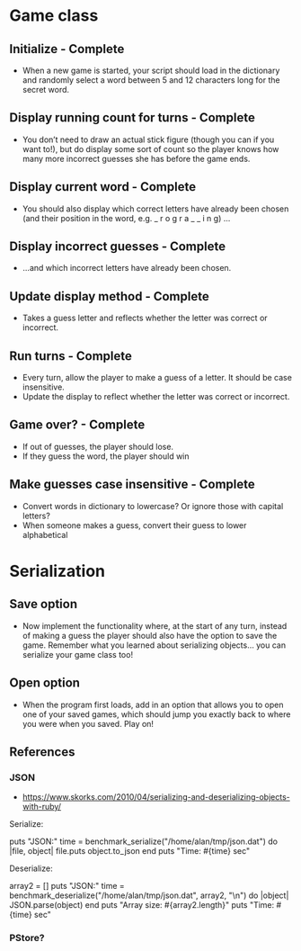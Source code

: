 # Game class

## Initialize - Complete

- When a new game is started, your script should load in the dictionary and randomly select a word between 5 and 12 characters long for the secret word.

## Display running count for turns - Complete
- You don’t need to draw an actual stick figure (though you can if you want to!), but do display some sort of count so the player knows how many more incorrect guesses she has before the game ends.

## Display current word - Complete
- You should also display which correct letters have already been chosen (and their position in the word, e.g. _ r o g r a _ _ i n g) ...

## Display incorrect guesses - Complete
- ...and which incorrect letters have already been chosen.

## Update display method - Complete
- Takes a guess letter and reflects whether the letter was correct or incorrect.

## Run turns - Complete
- Every turn, allow the player to make a guess of a letter. It should be case insensitive.
- Update the display to reflect whether the letter was correct or incorrect.

## Game over? - Complete
- If out of guesses, the player should lose.
- If they guess the word, the player should win

## Make guesses case insensitive - Complete
- Convert words in dictionary to lowercase? Or ignore those with capital letters?
- When someone makes a guess, convert their guess to lower alphabetical


# Serialization

## Save option
- Now implement the functionality where, at the start of any turn, instead of making a guess the player should also have the option to save the game. Remember what you learned about serializing objects… you can serialize your game class too!

## Open option
- When the program first loads, add in an option that allows you to open one of your saved games, which should jump you exactly back to where you were when you saved. Play on!



## References

### JSON

- https://www.skorks.com/2010/04/serializing-and-deserializing-objects-with-ruby/

Serialize:

puts "JSON:"
time = benchmark_serialize("/home/alan/tmp/json.dat") do |file, object|
  file.puts object.to_json
end
puts "Time: #{time} sec"

Deserialize:

array2 = []
puts "JSON:"
time = benchmark_deserialize("/home/alan/tmp/json.dat", array2, "\n") do |object|
  JSON.parse(object)
end
puts "Array size: #{array2.length}"
puts "Time: #{time} sec"

### PStore?